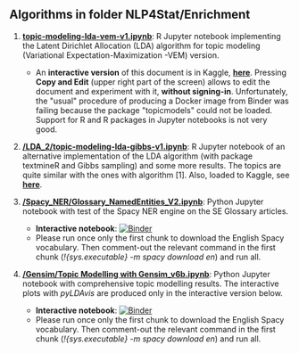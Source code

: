 ## Algorithms in folder NLP4Stat/Enrichment

1. [**topic-modeling-lda-vem-v1.ipynb**](https://github.com/eurostat/NLP4Stat/blob/main/Enrichment/topic-modeling-lda-vem-v1.ipynb): R Jupyter notebook implementing the Latent Dirichlet Allocation (LDA) algorithm for topic modeling (Variational Expectation-Maximization -VEM) version. 

    * An **interactive version** of this document is in Kaggle, **[here](https://www.kaggle.com/spiliopoulos/topic-modeling-lda-vem-v1)**. Pressing **Copy and Edit** (upper right part of the screen) allows to edit the document and experiment with it, **without signing-in**. Unfortunately, the "usual" procedure of producing a Docker image from Binder was failing because the package "topicmodels" could not be loaded. Support for R and R packages in Jupyter notebooks is not very good. 

2. [**/LDA_2/topic-modeling-lda-gibbs-v1.ipynb**](https://github.com/eurostat/NLP4Stat/blob/main/Enrichment/LDA_2/topic-modeling-lda-gibbs-v1.ipynb): R Jupyter notebook of an alternative implementation of the LDA algorithm (with package textmineR and Gibbs sampling) and some more results. The topics are quite similar with the ones with algorithm [1]. Also, loaded to Kaggle, see **[here](https://www.kaggle.com/spiliopoulos/topic-modeling-lda-gibbs-v1)**.

3. [**/Spacy_NER/Glossary_NamedEntities_V2.ipynb**](https://github.com/eurostat/NLP4Stat/blob/main/Enrichment/Spacy_NER/Glossary_NamedEntities_V2.ipynb): Python Jupyter notebook with test of the Spacy NER engine on the SE Glossary articles.

    * **Interactive notebook**: [![Binder](https://mybinder.org/badge_logo.svg)](https://mybinder.org/v2/gh/KSpiliop/Spacy_NER/main?filepath=Glossary_NamedEntities_V2.ipynb) 
    * Please run once only the first chunk to download the English Spacy vocabulary. Then comment-out the relevant command in the first chunk (_!{sys.executable} -m spacy download en_) and run all.

4. [**/Gensim/Topic Modelling with Gensim_v6b.ipynb**](https://github.com/eurostat/NLP4Stat/blob/main/Enrichment/Gensim/Topic%20Modelling%20with%20Gensim_v6b.ipynb): Python Jupyter notebook with comprehensive topic modelling results. The interactive plots with _pyLDAvis_ are produced only in the interactive version below. 

    * **Interactive notebook**: [![Binder](https://mybinder.org/badge_logo.svg)](https://mybinder.org/v2/gh/KSpiliop/Gensim/main?filepath=Topic%20Modelling%20with%20Gensim_v6.ipynb)
    * Please run once only the first chunk to download the English Spacy vocabulary. Then comment-out the relevant command in the first chunk (_!{sys.executable} -m spacy download en_) and run all.



